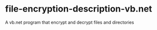 # file-encryption-description-vb.net
A vb.net program that encrypt and decrypt files and directories
